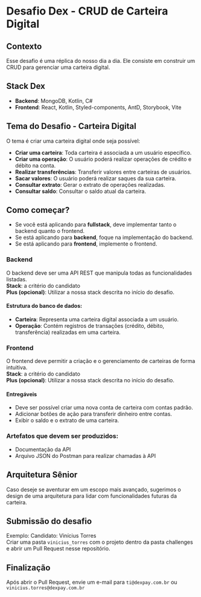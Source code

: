 
# Desafio Dex - CRUD de Carteira Digital

## Contexto
Esse desafio é uma réplica do nosso dia a dia. Ele consiste em construir um CRUD para gerenciar uma carteira digital.

## Stack Dex
- **Backend**: MongoDB, Kotlin, C#
- **Frontend**: React, Kotlin, Styled-components, AntD, Storybook, Vite

## Tema do Desafio - Carteira Digital
O tema é criar uma carteira digital onde seja possível:
- **Criar uma carteira**: Toda carteira é associada a um usuário específico.
- **Criar uma operação**: O usuário poderá realizar operações de crédito e débito na conta.
- **Realizar transferências**: Transferir valores entre carteiras de usuários.
- **Sacar valores**: O usuário poderá realizar saques da sua carteira.
- **Consultar extrato**: Gerar o extrato de operações realizadas.
- **Consultar saldo**: Consultar o saldo atual da carteira.

## Como começar?
- Se você está aplicando para **fullstack**, deve implementar tanto o backend quanto o frontend.
- Se está aplicando para **backend**, foque na implementação do backend.
- Se está aplicando para **frontend**, implemente o frontend.

### Backend
O backend deve ser uma API REST que manipula todas as funcionalidades listadas.  
**Stack**: a critério do candidato  
**Plus (opcional)**: Utilizar a nossa stack descrita no início do desafio.

#### Estrutura do banco de dados:
- **Carteira**: Representa uma carteira digital associada a um usuário.
- **Operação**: Contém registros de transações (crédito, débito, transferência) realizadas em uma carteira.

### Frontend
O frontend deve permitir a criação e o gerenciamento de carteiras de forma intuitiva.  
**Stack**: a critério do candidato  
**Plus (opcional)**: Utilizar a nossa stack descrita no início do desafio.

#### Entregáveis
- Deve ser possível criar uma nova conta de carteira com contas padrão.
- Adicionar botões de ação para transferir dinheiro entre contas.
- Exibir o saldo e o extrato de uma carteira.

### Artefatos que devem ser produzidos:
- Documentação da API
- Arquivo JSON do Postman para realizar chamadas à API

## Arquitetura Sênior
Caso deseje se aventurar em um escopo mais avançado, sugerimos o design de uma arquitetura para lidar com funcionalidades futuras da carteira.

## Submissão do desafio
Exemplo: 
Candidato: Vinícius Torres  
Criar uma pasta `vinicius_torres` com o projeto dentro da pasta challenges e abrir um Pull Request nesse repositório.

## Finalização
Após abrir o Pull Request, envie um e-mail para `ti@dexpay.com.br` ou `vinicius.torres@dexpay.com.br`

